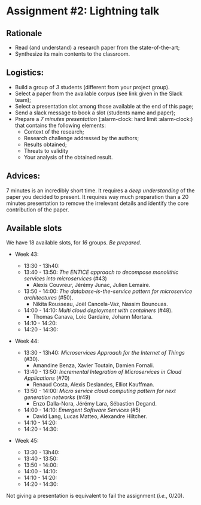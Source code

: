 # Assignment #2: Lightning talk

## Rationale

  - Read (and understand) a research paper from the state-of-the-art;
  - Synthesize its main contents to the classroom.

## Logistics:

  - Build a group of _3_ students (different from your project group).
  - Select a paper from the available corpus (see link given in the Slack team);
  - Select a presentation slot among those available at the end of this page;
  - Send a slack message to book a slot (students name and paper);
  - Prepare a *7 minutes presentation* (:alarm-clock: hard limit :alarm-clock:) that contains the following elements:
    - Context of the research;
    - Research challenge addressed by the authors;
    - Results obtained;
    - Threats to validity
    - Your analysis of the obtained result.

## Advices:

7 minutes is an incredibly short time. It requires a *deep understanding* of the paper you decided to present. It requires way much preparation than a 20 minutes presentation to remove the irrelevant details and identify the core contribution of the paper.


## Available slots

We have 18 available slots, for _16_ groups. _Be prepared_.

  - Week 43:
    - 13:30 - 13h40:
    - 13:40 - 13:50: _The ENTICE approach to decompose monolithic services into microservices_ (#43)
      - Alexis Couvreur, Jérémy Junac, Julien Lemaire.
    - 13:50 - 14:00: _The database-is-the-service pattern for microservice architectures_ (#50).
      - Nikita Rousseau, Joël Cancela-Vaz, Nassim Bounouas.
    - 14:00 - 14:10: _Multi cloud deployment with containers_ (#48). 
      - Thomas Canava, Loic Gardaire, Johann Mortara.
    - 14:10 - 14:20:
    - 14:20 - 14:30:

  - Week 44:
    - 13:30 - 13h40: _Microservices Approach for the Internet of Things_ (#30). 
      - Amandine Benza, Xavier Toutain, Damien Fornali.
    - 13:40 - 13:50: _Incremental Integration of Microservices in Cloud Applications_ (#70)
      - Renaud Costa, Alexis Deslandes, Elliot Kauffman.
    - 13:50 - 14:00: _Micro service cloud computing pattern for next generation networks_ (#49)
      - Enzo Dalla-Nora, Jérémy Lara, Sébastien Degand.
    - 14:00 - 14:10: _Emergent Software Services_ (#5)
      - David Lang, Lucas Matteo, Alexandre Hiltcher.
    - 14:10 - 14:20:
    - 14:20 - 14:30:

  - Week 45:
    - 13:30 - 13h40:
    - 13:40 - 13:50:
    - 13:50 - 14:00:
    - 14:00 - 14:10:
    - 14:10 - 14:20:
    - 14:20 - 14:30:

Not giving a  presentation is equivalent to fail the assignment (_i.e._, 0/20).
